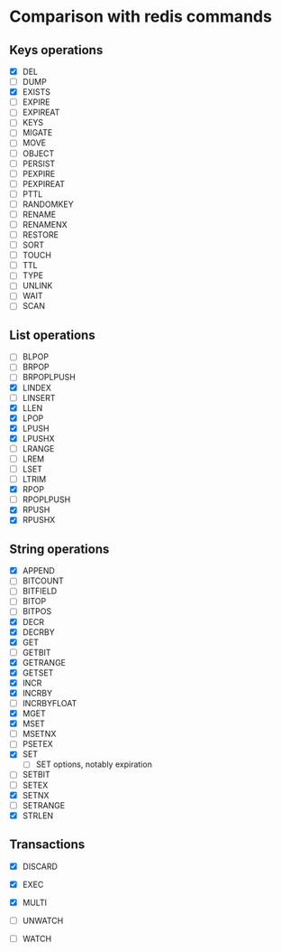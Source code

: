 
# Comparison with redis commands

## Keys operations

 - [x] DEL
 - [ ] DUMP
 - [x] EXISTS
 - [ ] EXPIRE
 - [ ] EXPIREAT
 - [ ] KEYS
 - [ ] MIGATE
 - [ ] MOVE
 - [ ] OBJECT
 - [ ] PERSIST
 - [ ] PEXPIRE
 - [ ] PEXPIREAT
 - [ ] PTTL
 - [ ] RANDOMKEY
 - [ ] RENAME
 - [ ] RENAMENX
 - [ ] RESTORE
 - [ ] SORT
 - [ ] TOUCH
 - [ ] TTL
 - [ ] TYPE
 - [ ] UNLINK
 - [ ] WAIT
 - [ ] SCAN

## List operations

 - [ ] BLPOP
 - [ ] BRPOP
 - [ ] BRPOPLPUSH
 - [x] LINDEX
 - [ ] LINSERT
 - [x] LLEN
 - [x] LPOP
 - [x] LPUSH
 - [x] LPUSHX
 - [ ] LRANGE
 - [ ] LREM
 - [ ] LSET
 - [ ] LTRIM
 - [x] RPOP
 - [ ] RPOPLPUSH
 - [x] RPUSH
 - [x] RPUSHX

## String operations

 - [x] APPEND
 - [ ] BITCOUNT
 - [ ] BITFIELD
 - [ ] BITOP
 - [ ] BITPOS
 - [x] DECR
 - [x] DECRBY
 - [x] GET
 - [ ] GETBIT
 - [x] GETRANGE
 - [x] GETSET
 - [x] INCR
 - [x] INCRBY
 - [ ] INCRBYFLOAT
 - [x] MGET
 - [x] MSET
 - [ ] MSETNX
 - [ ] PSETEX
 - [x] SET
	- [ ] SET options, notably expiration
 - [ ] SETBIT
 - [ ] SETEX
 - [x] SETNX
 - [ ] SETRANGE
 - [x] STRLEN

## Transactions

 - [x] DISCARD
 - [x] EXEC
 - [x] MULTI
 - [ ] UNWATCH
 - [ ] WATCH


